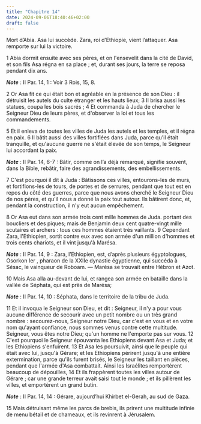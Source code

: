 ```yaml
---
title: "Chapitre 14"
date: 2024-09-06T18:40:46+02:00
draft: false
---
```



Mort d’Abia.
Asa lui succède.
Zara, roi d’Ethiopie, vient l’attaquer.
Asa remporte sur lui la victoire.


1 Abia dormit ensuite avec ses pères, et on l'ensevelit dans la cité de David, et son fils Asa régna en sa place ; et, durant ses jours, la terre se reposa pendant dix ans.

***Note*** :  II Par. 14, 1 : Voir 3 Rois, 15, 8.

2 Or Asa fit ce qui était bon et agréable en la présence de son Dieu : il détruisit les autels du culte étranger et les hauts lieux; 3 Il brisa aussi les statues, coupa les bois sacrés ; 4 Et commanda à Juda de chercher le Seigneur Dieu de leurs pères, et d'observer la loi et tous les commandements.


5 Et il enleva de toutes les villes de Juda les autels et les temples, et il régna en paix. 6 Il bâtit aussi des villes fortifiées dans Juda, parce qu'il était tranquille, et qu'aucune guerre ne s'était élevée de son temps, le Seigneur lui accordant la paix.

***Note*** :  II Par. 14, 6-7 : Bâtir, comme on l’a déjà remarqué, signifie souvent, dans la Bible, rebâtir, faire des agrandissements, des embellissements.


7 C'est pourquoi il dit à Juda : Bâtissons ces villes, entourons-les de murs, et fortifions-les de tours, de portes et de serrures, pendant que tout est en repos du côté des guerres, parce que nous avons cherché le Seigneur Dieu de nos pères, et qu'il nous a donné la paix tout autour. Ils bâtirent donc, et, pendant la construction, il n'y eut aucun empêchement.


8 Or Asa eut dans son armée trois cent mille hommes de Juda. portant des boucliers et des piques; mais de Benjamin deux cent quatre-vingt mille scutaires et archers : tous ces hommes étaient très vaillants. 9 Cependant Zara, l'Ethiopien, sortit contre eux avec son armée d'un million d'hommes et trois cents chariots, et il vint jusqu'à Marésa.

***Note*** :  II Par. 14, 9 : Zara, l’Ethiopien, est, d’après plusieurs égyptologues, Osorkon Ier , pharaon de la XXIIe dynastie égyptienne, qui succéda à Sésac, le vainqueur de Roboam. ― Marésa se trouvait entre Hébron et Azot.

10 Mais Asa alla au-devant de lui, et rangea son armée en bataille dans la vallée de Séphata, qui est près de Marésa;

***Note*** :  II Par. 14, 10 : Séphata, dans le territoire de la tribu de Juda.

11 Et il invoqua le Seigneur son Dieu, et dit : Seigneur, il n'y a pour vous aucune différence de secourir avec un petit nombre ou un très grand nombre : secourez-nous, Seigneur notre Dieu, car c'est en vous et en votre nom qu'ayant confiance, nous sommes venus contre cette multitude. Seigneur, vous êtes notre Dieu; qu'un homme ne l'emporte pas sur vous. 12 C'est pourquoi le Seigneur épouvanta les Ethiopiens devant Asa et Juda; et les Ethiopiens s'enfuirent. 13 Et Asa les poursuivit, ainsi que le peuple qui était avec lui, jusqu'à Gérare; et les Ethiopiens périrent jusqu'à une entière extermination, parce qu'ils furent brisés, le Seigneur les taillant en pièces, pendant que l'armée d'Asa combattait. Ainsi les Israélites remportèrent beaucoup de dépouilles, 14 Et ils frappèrent toutes les villes autour de Gérare ; car une grande terreur avait saisi tout le monde ; et ils pillèrent les villes, et emportèrent un grand butin.

***Note*** :  II Par. 14, 14 : Gérare, aujourd’hui Khirbet el-Gerah, au sud de Gaza.

15 Mais détruisant même les parcs de brebis, ils prirent une multitude infinie de menu bétail et de chameaux, et ils revinrent à Jérusalem.

